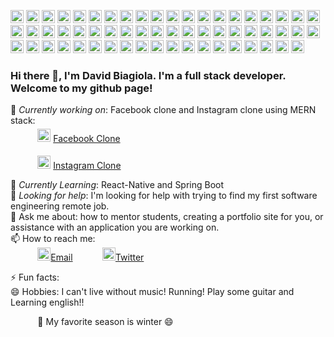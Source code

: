 <img src="https://github.com/tomchen/stack-icons/raw/master/logos/javascript.svg" alt="JavaScript" style="max-width:100%;" width="21px" height="21px">  <img src="https://github.com/tomchen/stack-icons/raw/master/logos/typescript-icon.svg" alt="Typescript" style="max-width:100%;" width="21px" height="21px">  <img src="https://github.com/tomchen/stack-icons/raw/master/logos/nodejs-icon.svg" alt="Node.js" style="max-width:100%;" width="21px" height="21px">  <img src="https://github.com/tomchen/stack-icons/raw/master/logos/nodemon.svg" alt="nodemon" style="max-width:100%;" width="21px" height="21px">  <img src="https://github.com/tomchen/stack-icons/raw/master/logos/salesforce.svg" alt="salesforce" style="max-width:100%;" width="21px" height="21px">  <img src="https://github.com/tomchen/stack-icons/blob/master/logos/angular-icon.svg" alt="angular" style="max-width:100%;" width="21px" height="21px">  <img src="https://github.com/tomchen/stack-icons/raw/master/logos/react-router.svg" alt="ReactRouter" style="max-width:100%;" width="21px" height="21px">  <img src="https://github.com/tomchen/stack-icons/raw/master/logos/react.svg" alt="React" style="max-width:100%;" width="21px" height="21px">  <img src="https://github.com/tomchen/stack-icons/raw/master/logos/redux.svg" alt="Redux" style="max-width:100%;" width="21px" height="21px">  <img src="https://github.com/tomchen/stack-icons/blob/master/logos/socket.io.svg" alt="socketio" style="max-width:100%;" width="21px" height="21px">  <img src="https://github.com/tomchen/stack-icons/raw/master/logos/intellij-idea.svg" alt="intellij" style="max-width:100%;" width="21px" height="21px">  <img src="https://github.com/tomchen/stack-icons/raw/master/logos/pycharm.svg" alt="pycharm" style="max-width:100%;" width="21px" height="21px">  <img src="https://github.com/tomchen/stack-icons/raw/master/logos/java.svg" alt="Java" style="max-width:100%;" width="21px" height="21px">  <img src="https://github.com/tomchen/stack-icons/raw/master/logos/reddit.svg" alt="reddit" style="max-width:100%;" width="21px" height="21px">  <img src="https://github.com/tomchen/stack-icons/raw/master/logos/quora.svg" alt="quora" style="max-width:100%;" width="21px" height="21px">  <img src="https://github.com/tomchen/stack-icons/raw/master/logos/medium.svg" alt="medium" style="max-width:100%;" width="21px" height="21px">  <img src="https://github.com/tomchen/stack-icons/raw/master/logos/spring.svg" alt="Spring" style="max-width:100%;" width="21px" height="21px">  <img src="https://github.com/tomchen/stack-icons/raw/master/logos/apple.svg" alt="android" style="max-width:100%;" width="21px" height="21px">  <img src="https://github.com/tomchen/stack-icons/raw/master/logos/android-icon.svg" alt="android" style="max-width:100%;" width="21px" height="21px">  <img src="https://github.com/tomchen/stack-icons/raw/master/logos/expo.svg" alt="expo" style="max-width:100%;" width="21px" height="21px">  <img src="https://github.com/tomchen/stack-icons/raw/master/logos/dart.svg" alt="dart" style="max-width:100%;" width="21px" height="21px">  <img src="https://github.com/tomchen/stack-icons/raw/master/logos/assembly.svg" alt="assembly" style="max-width:100%;" width="21px" height="21px">  <img src="https://github.com/tomchen/stack-icons/raw/master/logos/firefox.svg" alt="mozilla" style="max-width:100%;" width="21px" height="21px">  <img src="https://github.com/tomchen/stack-icons/raw/master/logos/sass.svg" alt="Sass" style="max-width:100%;" width="21px" height="21px">  <img src="https://github.com/tomchen/stack-icons/raw/master/logos/bootstrap.svg" alt="bootstrap" style="max-width:100%;" width="21px" height="21px">  <img src="https://github.com/tomchen/stack-icons/raw/master/logos/firebase.svg" alt="firebase" style="max-width:100%;" width="21px" height="21px">  <img src="https://github.com/tomchen/stack-icons/raw/master/logos/puppeteer.svg" alt="puppeteer" style="max-width:100%;" width="21px" height="21px">  <img src="https://github.com/tomchen/stack-icons/raw/master/logos/materializecss.svg" alt="materialize" style="max-width:100%;" width="21px" height="21px">  <img src="https://github.com/tomchen/stack-icons/raw/master/logos/html-5.svg" alt="HTML5" style="max-width:100%;" width="21px" height="21px">  <img src="https://github.com/tomchen/stack-icons/raw/master/logos/css-3.svg" alt="css" style="max-width:100%;" width="21px" height="21px">  <img src="https://github.com/tomchen/stack-icons/raw/master/logos/python.svg" alt="Python" style="max-width:100%;" width="21px" height="21px">  <img src="https://github.com/tomchen/stack-icons/raw/master/logos/mysql.svg" alt="MySQL" style="max-width:100%;" width="21px" height="21px">  <img src="https://github.com/tomchen/stack-icons/raw/master/logos/mongodb-icon.svg" alt="MongoDB" style="max-width:100%;" width="21px" height="21px">  <img src="https://github.com/tomchen/stack-icons/raw/master/logos/prettier.svg" alt="prettier" style="max-width:100%;" width="21px" height="21px">  <img src="https://github.com/tomchen/stack-icons/raw/master/logos/graphql.svg" alt="GraphQL" style="max-width:100%;" width="21px" height="21px">  <img src="https://github.com/tomchen/stack-icons/raw/master/logos/docker-icon.svg" alt="docker" style="max-width:100%;" width="21px" height="21px">  <img src="https://github.com/tomchen/stack-icons/raw/master/logos/angular-icon.svg" alt="Angular" style="max-width:100%;" width="21px" height="21px">  <img src="https://github.com/tomchen/stack-icons/raw/master/logos/git-icon.svg" alt="Git" style="max-width:100%;" width="21px" height="21px">  <img src="https://github.com/tomchen/stack-icons/raw/master/logos/github-icon.svg" alt="Github" style="max-width:100%;" width="21px" height="21px">  <img src="https://github.com/tomchen/stack-icons/raw/master/logos/formik.svg" alt="formik" style="max-width:100%;" width="21px" height="21px">  <img src="https://github.com/tomchen/stack-icons/raw/master/logos/npm.svg" alt="NPM" style="max-width:100%;" width="21px" height="21px">  <img src="https://github.com/tomchen/stack-icons/raw/master/logos/yarn.svg" alt="Yarn" style="max-width:100%;" width="21px" height="21px">  <img src="https://github.com/tomchen/stack-icons/raw/master/logos/gulp.svg" alt="Gulp" style="max-width:100%;" width="21px" height="21px">  <img src="https://github.com/tomchen/stack-icons/raw/master/logos/webpack.svg" alt="webpack" style="max-width:100%;" width="21px" height="21px">  <img src="https://github.com/tomchen/stack-icons/raw/master/logos/babel.svg" alt="Babel" style="max-width:100%;" width="21px" height="21px">  <img src="https://github.com/tomchen/stack-icons/raw/master/logos/jest.svg" alt="Jest" style="max-width:100%;" width="21px" height="21px">  <img src="https://github.com/tomchen/stack-icons/raw/master/logos/promises.svg" alt="promises" style="max-width:100%;" width="21px" height="21px">  <img src="https://github.com/tomchen/stack-icons/raw/master/logos/jquery-icon.svg" alt="jquery" style="max-width:100%;" width="21px" height="21px">  <img src="https://github.com/tomchen/stack-icons/raw/master/logos/visual-studio-code.svg" alt="Visual Studio Code" style="max-width:100%;" width="21px" height="21px">  <img src="https://github.com/tomchen/stack-icons/raw/master/logos/material-ui.svg" alt="Material UI" style="max-width:100%;" width="21px" height="21px">  <img src="https://github.com/tomchen/stack-icons/raw/master/logos/adobe-photoshop.svg" alt="Adobe Photoshop" style="max-width:100%;" width="21px" height="21px">  <img src="https://github.com/tomchen/stack-icons/raw/master/logos/debian.svg" alt="debian" style="max-width:100%;" width="21px" height="21px">  <img src="https://github.com/tomchen/stack-icons/raw/master/logos/linux-tux.svg" alt="linux" style="max-width:100%;" width="21px" height="21px">  <img src="https://github.com/tomchen/stack-icons/raw/master/logos/mozilla.svg" alt="mozilla" style="max-width:100%;" width="21px" height="21px">  <img src="https://github.com/tomchen/stack-icons/raw/master/logos/bash.svg" alt="bash" style="max-width:100%;" width="21px" height="21px">  <img src="https://github.com/tomchen/stack-icons/raw/master/logos/postman.svg" alt="postman" style="max-width:100%;" width="21px" height="21px">  <img src="https://github.com/tomchen/stack-icons/raw/master/logos/heroku.svg" alt="heroku" style="max-width:100%;" width="21px" height="21px">  <img src="https://github.com/tomchen/stack-icons/raw/master/logos/c.svg" alt="C" style="max-width:100%;" width="21px" height="21px">  <img src="https://github.com/tomchen/stack-icons/raw/master/logos/go.svg" alt="go" style="max-width:100%;" width="21px" height="21px">

### Hi there 👋, I'm David Biagiola. I'm a full stack developer. Welcome to my github page! <br>
 
<!--Resume:  [David Biagiola Resume](https://resume.christinakopecky.com) (PDF download) -->
 
🔭 *Currently working on*:  Facebook clone and Instagram clone using MERN stack: <br>
&nbsp;&nbsp;&nbsp;&nbsp;&nbsp;&nbsp;&nbsp;&nbsp;&nbsp;&nbsp; <img src="https://img.icons8.com/fluent/48/000000/facebook-new.png" style="margin-top: 5px" width="21px" height="21px"/> [Facebook Clone](https://facebook2021.herokuapp.com/)<br>
<!--<a href="example.com" target="_blank">New Tab</a>-->

&nbsp;&nbsp;&nbsp;&nbsp;&nbsp;&nbsp;&nbsp;&nbsp;&nbsp;&nbsp; <img src="https://img.icons8.com/cute-clipart/64/000000/instagram-new.png" style="padding-top: 5px"  width="21px" height="21px"/> [Instagram Clone](https://instagramclonedemo.herokuapp.com/)<br>
 
🌱 *Currently Learning*: React-Native and Spring Boot<br>
🤔 *Looking for help*: I'm looking for help with trying to find my first software engineering remote job.<br>
💬 Ask me about: how to mentor students, creating a portfolio site for you, or assistance with an application you are working on. <br>
📫 How to reach me: <br>
&nbsp;&nbsp;&nbsp;&nbsp;&nbsp;&nbsp;&nbsp;&nbsp;&nbsp;&nbsp; <img src="https://img.icons8.com/fluent/48/000000/gmail--v2.png" width="21px" height="21px"/><span style="margin-bottom: 5px">[Email](davidbiagiola5@gmail.com)</span>
&nbsp;&nbsp;&nbsp;&nbsp;&nbsp;&nbsp;&nbsp;&nbsp;&nbsp;&nbsp; <img src="https://img.icons8.com/cute-clipart/64/000000/twitter.png" width="21px" height="21px"/>[Twitter](https://www.twitter.com/biagioladavid)

⚡ Fun facts:<br> 
😄 Hobbies: I can't live without music! Running! Play some guitar and Learning english!!<br>

&nbsp;&nbsp;&nbsp;&nbsp;&nbsp;&nbsp;&nbsp;&nbsp;&nbsp;&nbsp; :fallen_leaf: My favorite season is winter :smile: <br>
